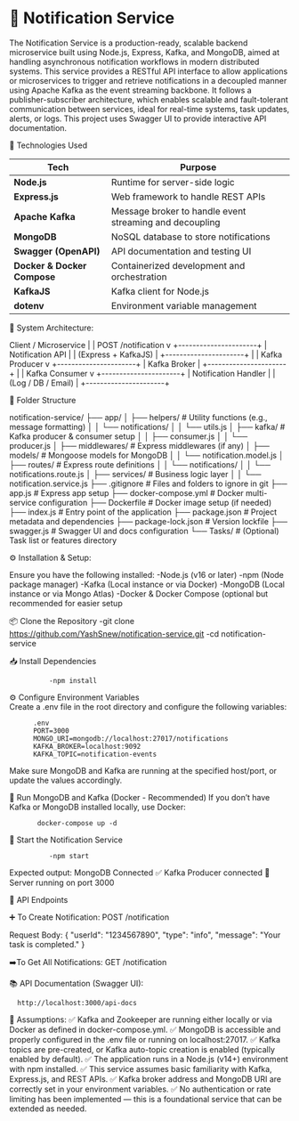 # 📢 Notification Service
The Notification Service is a production-ready, scalable backend microservice built using Node.js, Express, Kafka, and MongoDB, aimed at handling asynchronous notification workflows in modern distributed systems.
This service provides a RESTful API interface to allow applications or microservices to trigger and retrieve notifications in a decoupled manner using Apache Kafka as the event streaming backbone.
It follows a publisher-subscriber architecture, which enables scalable and fault-tolerant communication between services, ideal for real-time systems, task updates, alerts, or logs.
This project uses Swagger UI to provide interactive API documentation.





🧰 Technologies Used

| Tech                        | Purpose                                                 |
| --------------------------- | ------------------------------------------------------- |
| **Node.js**                 | Runtime for server-side logic                           |
| **Express.js**              | Web framework to handle REST APIs                       |
| **Apache Kafka**            | Message broker to handle event streaming and decoupling |
| **MongoDB**                 | NoSQL database to store notifications                   |
| **Swagger (OpenAPI)**       | API documentation and testing UI                        |
| **Docker & Docker Compose** | Containerized development and orchestration             |
| **KafkaJS**                 | Kafka client for Node.js                                |
| **dotenv**                  | Environment variable management                         |







🔧 System Architecture:


 Client / Microservice
        |
        |  POST /notification
        v
+----------------------+
|  Notification API    |
|  (Express + KafkaJS) |
+----------------------+
        |
        |  Kafka Producer
        v
+----------------------+
|     Kafka Broker     |
+----------------------+
        |
        |  Kafka Consumer
        v
+----------------------+
| Notification Handler |
|  (Log / DB / Email)  |
+----------------------+






📁 Folder Structure

notification-service/
├── app/
│   ├── helpers/                 # Utility functions (e.g., message formatting)
│   │   └── notifications/
│   │       └── utils.js
│   ├── kafka/                   # Kafka producer & consumer setup
│   │   ├── consumer.js
│   │   └── producer.js
│   ├── middlewares/            # Express middlewares (if any)
│   ├── models/                 # Mongoose models for MongoDB
│   │   └── notification.model.js
│   ├── routes/                 # Express route definitions
│   │   └── notifications/
│   │       └── notifications.route.js
│   ├── services/               # Business logic layer
│   │   └── notification.service.js
├── .gitignore                  # Files and folders to ignore in git
├── app.js                      # Express app setup
├── docker-compose.yml          # Docker multi-service configuration
├── Dockerfile                  # Docker image setup (if needed)
├── index.js                    # Entry point of the application
├── package.json                # Project metadata and dependencies
├── package-lock.json           # Version lockfile
├── swagger.js                  # Swagger UI and docs configuration
└── Tasks/                      # (Optional) Task list or features directory







⚙️ Installation & Setup:

Ensure you have the following installed:
-Node.js (v16 or later)
-npm (Node package manager)
-Kafka (Local instance or via Docker)
-MongoDB (Local instance or via Mongo Atlas)
-Docker & Docker Compose (optional but recommended for easier setup

📦 Clone the Repository
   -git clone https://github.com/YashSnew/notification-service.git
   -cd notification-service

📥 Install Dependencies

              -npm install

⚙️ Configure Environment Variables  
    Create a .env file in the root directory and configure the following variables:

          .env
          PORT=3000
          MONGO_URI=mongodb://localhost:27017/notifications
          KAFKA_BROKER=localhost:9092
          KAFKA_TOPIC=notification-events
  
  Make sure MongoDB and Kafka are running at the specified host/port, or update the values accordingly.

🧪 Run MongoDB and Kafka (Docker - Recommended)
   If you don’t have Kafka or MongoDB installed locally, use Docker:  

           docker-compose up -d
           
  
🚀 Start the Notification Service  

              -npm start


Expected output:
  MongoDB Connected
 ✅ Kafka Producer connected
 🚀 Server running on port 3000





 🔁 API Endpoints

 
➕ To Create Notification:
POST /notification
 
 Request Body:
   {
     "userId": "1234567890",
     "type": "info",
     "message": "Your task is completed."
   }


➡️To Get All Notifications: 
 GET /notification



📚 API Documentation (Swagger UI): 

      http://localhost:3000/api-docs






🧠 Assumptions:
  ✅ Kafka and Zookeeper are running either locally or via Docker as defined in docker-compose.yml.
  ✅ MongoDB is accessible and properly configured in the .env file or running on localhost:27017.
  ✅ Kafka topics are pre-created, or Kafka auto-topic creation is enabled (typically enabled by default).
  ✅ The application runs in a Node.js (v14+) environment with npm installed.
  ✅ This service assumes basic familiarity with Kafka, Express.js, and REST APIs.
  ✅ Kafka broker address and MongoDB URI are correctly set in your environment variables.
  ✅ No authentication or rate limiting has been implemented — this is a foundational service that can be extended as needed.










          



  



                  
